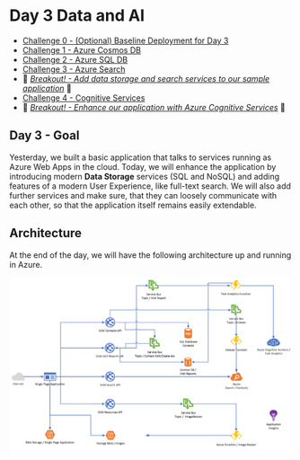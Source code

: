 # Day 3 Data and AI

- [Challenge 0 - (Optional) Baseline Deployment for Day 3](challenges/challenge-0.md)
- [Challenge 1 - Azure Cosmos DB](challenges/challenge-1.md)
- [Challenge 2 - Azure SQL DB](challenges/challenge-2.md)
- [Challenge 3 - Azure Search](challenges/challenge-3.md)
- :small_orange_diamond: *[Breakout! - Add data storage and search services to our sample application](challenges/challenge-bo-1.md)* :small_orange_diamond:
- [Challenge 4 - Cognitive Services](challenges/challenge-4.md)
- :small_orange_diamond: *[Breakout! - Enhance our application with Azure Cognitive Services](challenges/challenge-bo-2.md)* :small_orange_diamond:

## Day 3 - Goal

Yesterday, we built a basic application that talks to services running as Azure Web Apps in the cloud. Today, we will enhance the application by introducing modern **Data Storage** services (SQL and NoSQL) and adding features of a modern User Experience, like full-text search. We will also add further services and make sure, that they can loosely communicate with each other, so that the application itself remains easily extendable.

## Architecture

At the end of the day, we will have the following architecture up and running in Azure.

![Architecture Day 3](./challenges/img/architecture_day3.png "Architecture Day 3")
